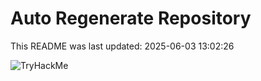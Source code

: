 # Auto Regenerate Repository

This README was last updated: 2025-06-03 13:02:26

 ![TryHackMe](https://tryhackme.com/badge/533634)